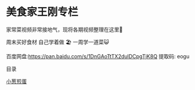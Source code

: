 # 美食家王刚专栏 

家常菜视频非常接地气，现将各期视频整理在这里:white_flower:

 周末买好食材 自己学着做 :beach_umbrella:  一周学一道菜:smiley_cat:

百度网盘:https://pan.baidu.com/s/1DnGAoTtTX2dulDCpgTjK8Q    提取码: eogu


目录

[小葱煎蛋](https://pan.baidu.com/s/15WjvLQ7kwUjDgK4k9EnaKQ)
